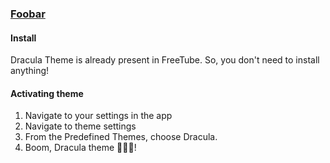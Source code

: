 ### [Foobar](https://foobar.com)

#### Install

Dracula Theme is already present in FreeTube. So, you don't need to install anything!

#### Activating theme

1. Navigate to your settings in the app
2. Navigate to theme settings
3. From the Predefined Themes, choose Dracula.
4. Boom, Dracula theme 🧛🏻‍♂️!
